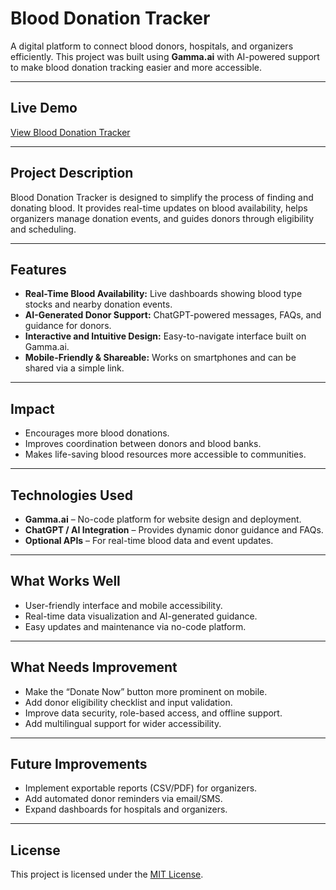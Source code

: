 # Blood Donation Tracker

A digital platform to connect blood donors, hospitals, and organizers efficiently. This project was built using **Gamma.ai** with AI-powered support to make blood donation tracking easier and more accessible.

---

## **Live Demo**
[View Blood Donation Tracker](https://blood-donation-tracker-batsq9n.gamma.site/)

---

## **Project Description**
Blood Donation Tracker is designed to simplify the process of finding and donating blood. It provides real-time updates on blood availability, helps organizers manage donation events, and guides donors through eligibility and scheduling.

---

## **Features**
- **Real-Time Blood Availability:** Live dashboards showing blood type stocks and nearby donation events.  
- **AI-Generated Donor Support:** ChatGPT-powered messages, FAQs, and guidance for donors.  
- **Interactive and Intuitive Design:** Easy-to-navigate interface built on Gamma.ai.  
- **Mobile-Friendly & Shareable:** Works on smartphones and can be shared via a simple link.  

---

## **Impact**
- Encourages more blood donations.  
- Improves coordination between donors and blood banks.  
- Makes life-saving blood resources more accessible to communities.  

---

## **Technologies Used**
- **Gamma.ai** – No-code platform for website design and deployment.  
- **ChatGPT / AI Integration** – Provides dynamic donor guidance and FAQs.  
- **Optional APIs** – For real-time blood data and event updates.  


---

## **What Works Well**
- User-friendly interface and mobile accessibility.  
- Real-time data visualization and AI-generated guidance.  
- Easy updates and maintenance via no-code platform.  

---

## **What Needs Improvement**
- Make the “Donate Now” button more prominent on mobile.  
- Add donor eligibility checklist and input validation.  
- Improve data security, role-based access, and offline support.  
- Add multilingual support for wider accessibility.  

---

## **Future Improvements**
- Implement exportable reports (CSV/PDF) for organizers.  
- Add automated donor reminders via email/SMS.  
- Expand dashboards for hospitals and organizers.  

---

## **License**
This project is licensed under the [MIT License](LICENSE).

